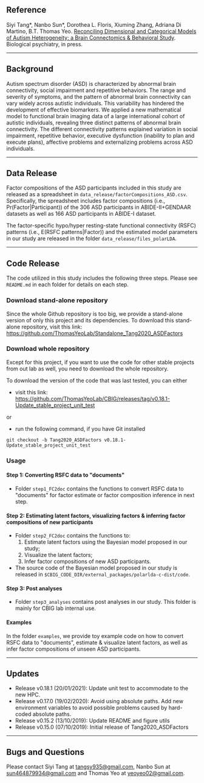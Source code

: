 ## Reference
Siyi Tang*, Nanbo Sun*, Dorothea L. Floris, Xiuming Zhang, Adriana Di Martino, B.T. Thomas Yeo. [Reconciling Dimensional and Categorical Models of Autism Heterogeneity: a Brain Connectomics & Behavioral Study](https://doi.org/10.1016/j.biopsych.2019.11.009). Biological psychiatry, in press.

----

## Background
Autism spectrum disorder (ASD) is characterized by abnormal brain connectivity, social impairment and repetitive behaviors. The range and severity of symptoms, and the pattern of abnormal brain connectivity can vary widely across autistic individuals. This variability has hindered the development of effective biomarkers. We applied a new mathematical model to functional brain imaging data of a large international cohort of autistic individuals, revealing three distinct patterns of abnormal brain connectivity. The different connectivity patterns explained variation in social impairment, repetitive behavior, executive dysfunction (inability to plan and execute plans), affective problems and externalizing problems across ASD individuals.

----

## Data Release

Factor compositions of the ASD participants included in this study are released as a spreadsheet in `data_release/factorCompositions_ASD.csv`. Specifically, the spreadsheet includes factor compositions (i.e., Pr(Factor|Participant)) of the 306 ASD participants in ABIDE-II+GENDAAR datasets as well as 166 ASD participants in ABIDE-I dataset.

The factor-specific hypo/hyper resting-state functional connectivity (RSFC) patterns (i.e., E(RSFC patterns|Factor)) and the estimated model parameters in our study are released in the folder `data_release/files_polarLDA`.

----

## Code Release
The code utilized in this study includes the following three steps. Please see `README.md` in each folder for details on each step.

### Download stand-alone repository
Since the whole Github repository is too big, we provide a stand-alone version of only this project and its dependencies. To download this stand-alone repository, visit this link: https://github.com/ThomasYeoLab/Standalone_Tang2020_ASDFactors

### Download whole repository
Except for this project, if you want to use the code for other stable projects from out lab as well, you need to download the whole repository.

To download the version of the code that was last tested, you can either

* visit this link:  https://github.com/ThomasYeoLab/CBIG/releases/tag/v0.18.1-Update_stable_project_unit_test

or

* run the following command, if you have Git installed
```
git checkout -b Tang2020_ASDFactors v0.18.1-Update_stable_project_unit_test
```

### Usage
#### Step 1: Converting RSFC data to "documents"
* Folder `step1_FC2doc` contains the functions to convert RSFC data to "documents" for factor estimate or factor composition inference in next step.

#### Step 2: Estimating latent factors, visualizing factors & inferring factor compositions of new participants
* Folder `step2_FC2doc` contains the functions to:
  1) Estimate latent factors using the Bayesian model proposed in our study;
  2) Visualize the latent factors;
  3) Infer factor compositions of new ASD participants.
* The source code of the Bayesian model proposed in our study is released in `$CBIG_CODE_DIR/external_packages/polarlda-c-dist/code`.

#### Step 3: Post analyses
* Folder `step3_analyses` contains post analyses in our study. This folder is mainly for CBIG lab internal use.

#### Examples
In the folder `examples`, we provide toy example code on how to convert RSFC data to "documents", estimate & visualize latent factors, as well as infer factor compositions of unseen ASD participants.

----

## Updates
* Release v0.18.1 (20/01/2021): Update unit test to accommodate to the new HPC.
* Release v0.17.0 (19/02/2020): Avoid using absolute paths. Add new environment variables to avoid possible problems caused by hard-coded absolute paths.
* Release v0.15.2 (13/10/2019): Update README and figure utils
* Release v0.15.0 (07/10/2019): Initial release of Tang2020_ASDFactors

----

## Bugs and Questions
Please contact Siyi Tang at tangsy935@gmail.com, Nanbo Sun at sun464879934@gmail.com and Thomas Yeo at yeoyeo02@gmail.com.
